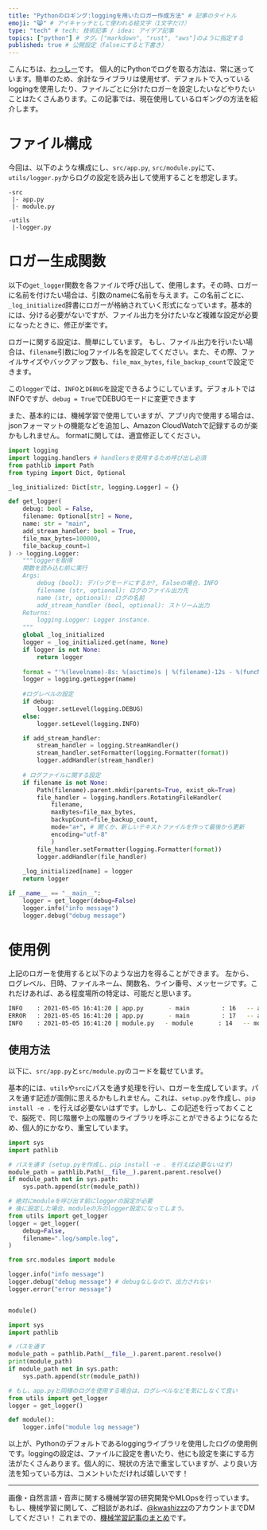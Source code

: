```yaml
---
title: "Pythonのロギング:loggingを用いたロガー作成方法" # 記事のタイトル
emoji: "😸" # アイキャッチとして使われる絵文字（1文字だけ）
type: "tech" # tech: 技術記事 / idea: アイデア記事
topics: ["python"] # タグ。["markdown", "rust", "aws"]のように指定する
published: true # 公開設定（falseにすると下書き）
---
```


こんにちは、[わっしー](https://twitter.com/kwashizzz)です。
個人的にPythonでログを取る方法は、常に迷っています。簡単のため、余計なライブラリは使用せず、デフォルトで入っているloggingを使用したり、ファイルごとに分けたロガーを設定したいなどやりたいことはたくさんあります。この記事では、現在使用しているロギングの方法を紹介します。

# ファイル構成

今回は、以下のような構成にし、```src/app.py```, ```src/module.py```にて、```utils/logger.py```からログの設定を読み出して使用することを想定します。

```
-src
 |- app.py
 |- module.py

-utils
 |-logger.py

```

# ロガー生成関数

以下の```get_logger```関数を各ファイルで呼び出して、使用します。その時、ロガーに名前を付けたい場合は、引数のnameに名前を与えます。この名前ごとに、```_log_initialized```辞書にロガーが格納されていく形式になっています。基本的には、分ける必要がないですが、ファイル出力を分けたいなど複雑な設定が必要になったときに、修正が楽です。

ロガーに関する設定は、簡単にしています。
もし、ファイル出力を行いたい場合は、```filename```引数にlogファイル名を設定してください。また、その際、ファイルサイズやバックアップ数も、```file_max_bytes```, ```file_backup_count```で設定できます。

この`logger`では、```INFO```と```DEBUG```を設定できるようにしています。デフォルトではINFOですが、```debug = True```でDEBUGモードに変更できます

また、基本的には、機械学習で使用していますが、アプリ内で使用する場合は、jsonフォーマットの機能などを追加し、Amazon CloudWatchで記録するのが楽かもしれません。
formatに関しては、適宜修正してください。

```python:utils/logger.py
import logging
import logging.handlers # handlersを使用するため呼び出し必須
from pathlib import Path
from typing import Dict, Optional

_log_initialized: Dict[str, logging.Logger] = {}

def get_logger(
    debug: bool = False,
    filename: Optional[str] = None,
    name: str = "main",
    add_stream_handler: bool = True,
    file_max_bytes=100000, 
    file_backup_count=1
) -> logging.Logger:
    """loggerを取得
    関数を読み込む前に実行
    Args:
        debug (bool): デバッグモードにするか?, Falseの場合、INFO
        filename (str, optional): ログのファイル出力先
        name (str, optional): ログの名前
        add_stream_handler (bool, optional): ストリーム出力
    Returns:
        logging.Logger: Logger instance.
    """
    global _log_initialized
    logger = _log_initialized.get(name, None)
    if logger is not None:
        return logger
    
    format = "'%(levelname)-8s: %(asctime)s | %(filename)-12s - %(funcName)-12s : %(lineno)-4s -- %(message)s', datefmt='%Y-%m-%d %H:%M:%S'"
    logger = logging.getLogger(name)
    
    #ログレベルの設定
    if debug:
        logger.setLevel(logging.DEBUG)
    else:
        logger.setLevel(logging.INFO)

    if add_stream_handler:
        stream_handler = logging.StreamHandler()
        stream_handler.setFormatter(logging.Formatter(format))
        logger.addHandler(stream_handler)
    
    # ログファイルに関する設定
    if filename is not None:
        Path(filename).parent.mkdir(parents=True, exist_ok=True)
        file_handler = logging.handlers.RotatingFileHandler(
            filename, 
            maxBytes=file_max_bytes, 
            backupCount=file_backup_count,
            mode="a+", # 開くか、新しいテキストファイルを作って最後から更新
            encoding="utf-8"
            )
        file_handler.setFormatter(logging.Formatter(format))
        logger.addHandler(file_handler)
        
    _log_initialized[name] = logger
    return logger

if __name__ == "__main__":
    logger = get_logger(debug=False)
    logger.info("info message")
    logger.debug("debug message")

```

# 使用例

上記のロガーを使用すると以下のような出力を得ることができます。
左から、ログレベル、日時、ファイルネーム、関数名、ライン番号、メッセージです。これだけあれば、ある程度場所の特定は、可能だと思います。

```bash
INFO    : 2021-05-05 16:41:20 | app.py       - main         : 16   -- appログテスト
ERROR   : 2021-05-05 16:41:20 | app.py       - main         : 17   -- appエラー
INFO    : 2021-05-05 16:41:20 | module.py   - module       : 14   -- moduleログテスト
```

## 使用方法

以下に、```src/app.py```と```src/module.py```のコードを載せています。

基本的には、```utils```や```src```にパスを通す処理を行い、ロガーを生成しています。パスを通す記述が面倒に思えるかもしれません。これは、```setup.py```を作成し、```pip install -e .``` を行えば必要ないはずです。しかし、この記述を行っておくことで、脳死で、同じ階層や上の階層のライブラリを呼ぶことができるようになるため、個人的にかなり、重宝しています。

```python:src/app.py
import sys
import pathlib

# パスを通す (setup.pyを作成し、pip install -e . を行えば必要ないはず)
module_path = pathlib.Path(__file__).parent.parent.resolve()
if module_path not in sys.path:
    sys.path.append(str(module_path))

# 絶対にmoduleを呼び出す前にloggerの設定が必要
# 後に設定した場合、moduleの方のlogger設定になってしまう。
from utils import get_logger
logger = get_logger(
    debug=False,
    filename=".log/sample.log",
)

from src.modules import module

logger.info("info message")
logger.debug("debug message") # debugなしなので、出力されない
logger.error("error message") 


module()
```

```python:src/module.py
import sys
import pathlib

# パスを通す
module_path = pathlib.Path(__file__).parent.parent.resolve()
print(module_path)
if module_path not in sys.path:
    sys.path.append(str(module_path))

# もし、app.pyと同様のログを使用する場合は、ログレベルなどを気にしなくて良い
from utils import get_logger
logger = get_logger()

def module():
    logger.info("module log message")
```

以上が、Pythonのデフォルトであるloggingライブラリを使用したログの使用例です。loggingの設定は、ファイルに設定を書いたり、他にも設定を楽にする方法がたくさんあります。個人的に、現状の方法で重宝していますが、より良い方法を知っている方は、コメントいただければ嬉しいです！

----

画像・自然言語・音声に関する機械学習の研究開発やMLOpsを行っています。もし、機械学習に関して、ご相談があれば、[@kwashizzz](https://twitter.com/kwashizzz)のアカウントまでDMしてください！
これまでの、[機械学習記事のまとめ](https://zenn.dev/kwashizzz/articles/my-ml-articles-summary)です。